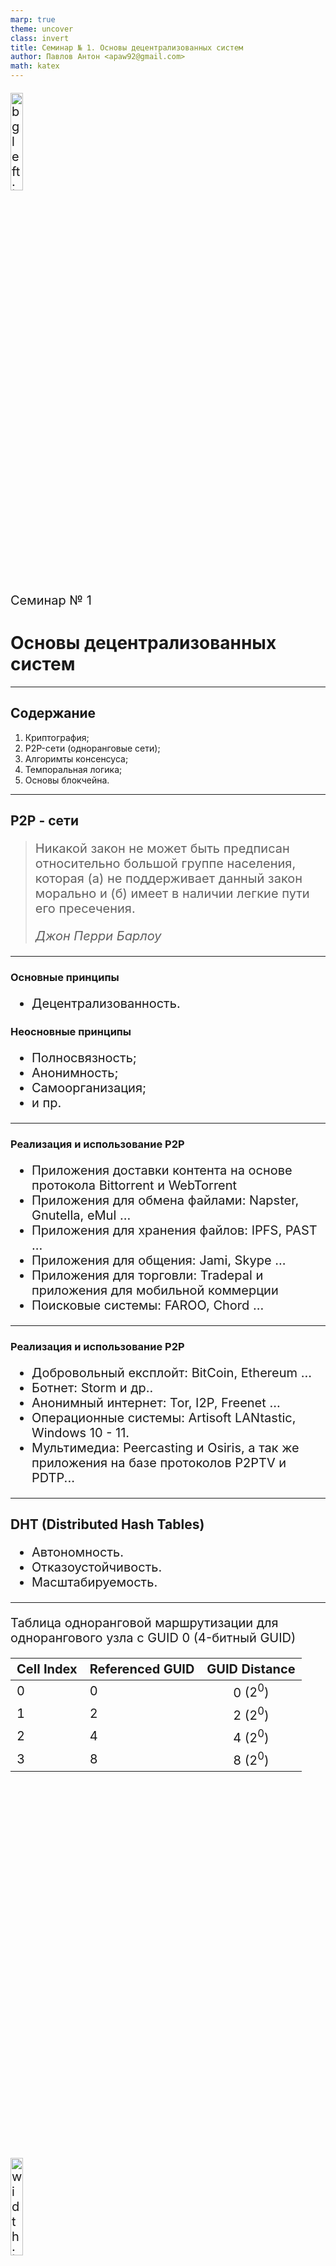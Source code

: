 ```yaml
---
marp: true
theme: uncover
class: invert
title: Семинар № 1. Основы децентрализованных систем
author: Павлов Антон <apaw92@gmail.com>
math: katex
---
```


<!-- header: Цикл семинаров «Децентрализованные системы и приложения» -->
<!-- footer: Докладчики: [Гулицкий А.Н.](mailto:andrey@gulitsky.dev), [Павлов А.П.](mailto:apaw92@gmail.com) -->

![bg left:33%](https://i.imgur.com/b0Sz8cg.png)

Семинар № 1
# <!-- fit --> Основы децентрализованных систем

---

<!-- header: ""-->
<!-- footer: ""-->

## Содержание

1. Криптография;
2. P2P-сети (одноранговые сети);
3. Алгоримты консенсуса;
4. Темпоральная логика;
5. Основы блокчейна.

---

<!-- paginate: true -->
<!-- header: P2P-сети-->

## P2P - сети

> Никакой закон не может быть предписан относительно большой группе населения, которая (а) не поддерживает данный закон морально и (б) имеет в наличии легкие пути его пресечения.
>
> *Джон Перри Барлоу*

---

### Основные принципы
- Децентрализованность.

### Неосновные принципы
- Полносвязность;
- Анонимность;
- Самоорганизация;
- и пр.

---

### Реализация и использование P2P

- Приложения доставки контента на основе протокола Bittorrent и WebTorrent
- Приложения для обмена файлами: Napster, Gnutella, eMul ...
- Приложения для хранения файлов: IPFS, PAST ...
- Приложения для общения: Jami, Skype ...
- Приложения для торговли: Tradepal и приложения для мобильной коммерции
- Поисковые системы: FAROO, Chord ...

---

### Реализация и использование P2P
- Добровольный експлойт: BitCoin, Ethereum ...
- Ботнет: Storm и др..
- Анонимный интернет: Tor, I2P, Freenet ...
- Операционные системы: Artisoft LANtastic, Windows 10 - 11.
- Мультимедиа:  Peercasting и Osiris, а так же приложения на базе протоколов P2PTV и PDTP...

---

## DHT (Distributed Hash Tables)

- Автономность.
- Отказоустойчивость.
- Масштабируемость.

---

<style scoped>

img{
  height: 20%;
}
p{
  font-size: 20px; 
}
table {
    height: 20%;
    width: 100%;
    font-size: 20px;   
}
</style>

Таблица одноранговой маршрутизации для однорангового узла с GUID 0 (4-битный GUID)

Cell Index | Referenced GUID | GUID Distance
-----|------|:-----:
0 | 0 | 0 $(2^0)$
1 | 2 | 2 $(2^0)$
2 | 4 | 4 $(2^0)$
3 | 8 | 8 $(2^0)$

![width:300px height:300px](https://i.imgur.com/1IAWgu2.png)

---

Алгоритм добавления файла
![width:500px height:500px](https://i.imgur.com/wcccPSM.png)

---

### Протоколы и реализации DHT
Исходные: Chord, CAN, Tapestry и Pastry.

Остальные: Apache Cassandra, BATON Overlay, Koorde, Kademlia, Mainline, P-Grid, Riak, Tapestry, TomP2P, Voldemort.

---

<style scoped>
p{
  font-size: 20px; 
}
table {
    height: 20%;
    width: 100%;
    font-size: 20px;   
}

</style>

Chord (sub)| Kademlia (xor)
-----|------|


|Peer GUID|$2^0 = 1$|$2^1 = 2$|$2^2 = 4$|$2^3 = 8$|\| |Peer GUID|$2^0 = 1$|$2^1 = 2$|$2^2 = 4$|$2^3 = 8$|
-----|------|-----|-----|-----|-----|------|-----|-----|-----|-----|
|0|1|2|4|8|\||0|1|2|4|8|
|1|2|3|5|9|\||1|0|3|5|9|
|2|3|4|6|10|\||2|3|0|4|10|
|3|4|5|7|11|\||3|2|1|7|11|
|4|5|6|8|12|\||4|5|6|0|12|
|5|6|7|9|13|\||5|4|7|1|13|
|6|7|8|10|14|\||6|7|4|2|14|
|7|8|9|11|15|\||7|6|5|3|15|
|8|9|10|12|0|\||8|9|10|12|0|
|9|10|11|13|1|\||9|8|11|13|1|
|10|11|12|14|2|\||10|11|8|14|2|
|11|12|13|15|3|\||11|10|9|15|3|
|12|13|14|0|4|\||12|13|14|8|4|
|13|14|15|1|5|\||13|12|15|9|5|
|14|15|0|2|6|\||14|15|12|10|6|
|15|0|1|3|7|\||15|14|13|11|7|

---

<style scoped>
p{
  font-size: 20px; 
}

</style>
Таблицы одноранговой маршрутизации в P2P (4 бита)
![](https://i.imgur.com/wCQZqUp.png)

---

Протокол Kademlia содержит 4 типа сообщений:

1)	PING
2)	STORE
3)	FIND_VALUE
4)	FIND_NODE

---

### Безопасность

Основные виды атак на P2P сети:

1) Атака Сибиллы (Сивиллы) (Sybil attack)
2) Атака затмения (Eclipse Attack)

---

<!-- paginate: true -->
<!-- header: Алгоримты консенсуса-->

## Алгоримты консенсуса.

> Беда в том, что если я тебе не верю, то я не могу верить твоим словам о том, что тебе можно верить..
>
> *Доктор Грегори Хаус (т/с Доктор Хаус)*

---

### Задача византийских генералов

![width:1100px height:500px](https://bytwork.com/sites/default/files/inline/images/zadacha_vizantiyskih_generalov.png)


---

### Paxos

<style scoped>
p{
  font-size: 20px; 
}
</style>

Роли: Client, Proposer, Acceptor, Learner.
Кворум для 2N+1 узлов равен N+1.
Этапы: Prepare, Promise, Accept!, Accepted.

![](https://habrastorage.org/r/w1560/getpro/habr/post_images/7f1/284/535/7f1284535a2742ab25912c32338d4529.png)

---

### Raft

![](https://media.geeksforgeeks.org/wp-content/uploads/multiple-server-labelled-raft-visual.png)

---

### Proof of Work (PoW)

![width:700px height:500px](https://capital.com/files/glossary/-infographics-Proof-of-Work-PoW-.png)

---

### Proof of Stake (PoS)

![width:800px height:500px](https://i.imgur.com/k3p0Xqk.png)

---

<!-- paginate: true -->
<!-- header: Темпоральная логика и векторные часы-->

## Темпоральная логика и векторные часы.

> Совершенное познание необходимости устранило бы всякое "долженствование", - но и постигло бы необходимость "долженствования", как следствие незнания.
>
> *Фридрих Ницше*

---

### Операторы
1) Логические: ¬, ∧, ∨, →.

2) Модальные: Until (U), neXt (X), Release (R),  Future or Final (F), Globally (G), All (A), Exists (E).

---

<style scoped>
p{
  font-size: 20px; 
}
table {
    height: 20%;
    width: 100%;
    font-size: 20px;   
}
</style>

Модальные операторы
|Обозначение |	Описание|	Диаграмма|
|---|---|---|
|$pUq$|“когда-нибудь наступит утв. q, а до него все время будет утв. p”|![](https://upload.wikimedia.org/wikipedia/ru/timeline/96ym2ma4da996pj2mmo4c26k4miiki6.png)|
|$pRq$|“утв. q будет выполнено до тех пор пока не появится утв. p (включительно)”|![](https://upload.wikimedia.org/wikipedia/en/timeline/oqtxafksrgvoayz3qcho8bcds1vndjw.png)|
|$Xp$|“в следующий момент”|![](https://upload.wikimedia.org/wikipedia/ru/timeline/8901nb3rhw21hk6x6zffx95vgfvv1hl.png)|
|$Gp$|“всегда, повсюду”|![](https://upload.wikimedia.org/wikipedia/ru/timeline/d8ou6f0wq0oxtyj6mquvlesoeb9eu10.png)|
|$Fp$|“когда-нибудь в будущем”|![](https://upload.wikimedia.org/wikipedia/ru/timeline/8v3u2irdwzm1n407ug8ne1ysbzxio4d.png)|

---
<style scoped>
p{
  font-size: 20px; 
}
ul{
  font-size: 20px; 
}
</style>

###### Пример:
Пусть $p$ означает "Я люблю Машу", а $q$ "Я люблю Дашу". Тогда:
- $Fp$ - "Я когда-нибудь обязательно полюблю Машу";
- $Gq$ - "Я всегда буду любить Дашу";
- $G(¬p∨¬q)$ - "Я никогда не буду любить и Машу, и Дашу одновременно";
- $qUp$ - "В будущем я полюблю Машу, а до тех пор буду любить Дашу";
- $FGp$ - "Когда-нибудь я полюблю Машу навечно";
- $GFq$ - "Я буду бескончено влюбляться в Дашу".

---

<style scoped>
p{
  font-size: 20px; 
}
ul{
  font-size: 20px; 
}
</style>

### Векторные часы

Логические часы — это функция $C(e):E→R$ (из событий в числа) такая, что для любых двух событий e и f следующие утверждение действительно: если $e→f$ (e произошло-до f), то $C(e)<C(f)$.

Векторные часы — это функция $VC(e):E→R^n$ (из событий в вектор константного размера) такая, что для любых двух событий e и f следующие утверждения равносильны:
- $e→f$ (e произошло-до f)
- $VC(e)<VC(f)$ (все компоненты VC(e) меньше всех компонент VC(f))

---


![width:1100px height:550px](https://8thlight.com/blog/assets/posts/2013-10-04-synchronization-in-a-distributed-system/vc-example1-d34e3688946b4be742026c606847d63c50fff0e144acc996605de95e99d34c7d.png)
